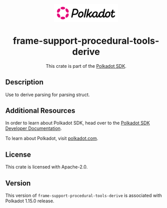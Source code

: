 <div align="center">

<img src="https://raw.githubusercontent.com/paritytech/polkadot-sdk/master/docs/images/Polkadot_Logo_Horizontal_Pink_BlackOnWhite.png" alt="Polkadot logo" width="200">

# frame-support-procedural-tools-derive

This crate is part of the [Polkadot SDK](https://github.com/paritytech/polkadot-sdk/).

</div>

## Description

Use to derive parsing for parsing struct.

## Additional Resources

In order to learn about Polkadot SDK, head over to the [Polkadot SDK Developer Documentation](https://paritytech.github.io/polkadot-sdk/master/polkadot_sdk_docs/index.html).

To learn about Polkadot, visit [polkadot.com](https://polkadot.com/).

## License

This crate is licensed with Apache-2.0.

## Version

This version of `frame-support-procedural-tools-derive` is associated with Polkadot 1.15.0 release.

